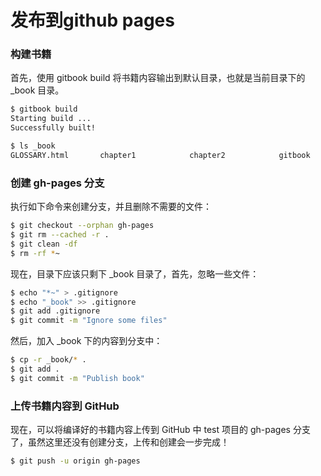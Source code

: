 发布到github pages
====

### 构建书籍
首先，使用 gitbook build 将书籍内容输出到默认目录，也就是当前目录下的 _book 目录。
```bash
$ gitbook build
Starting build ...
Successfully built!

$ ls _book
GLOSSARY.html       chapter1            chapter2            gitbook             glossary_index.json index.html          search_index.json
```

### 创建 gh-pages 分支
执行如下命令来创建分支，并且删除不需要的文件：
```bash
$ git checkout --orphan gh-pages
$ git rm --cached -r .
$ git clean -df
$ rm -rf *~
```

现在，目录下应该只剩下 _book 目录了，首先，忽略一些文件：
```bash
$ echo "*~" > .gitignore
$ echo "_book" >> .gitignore
$ git add .gitignore
$ git commit -m "Ignore some files"
```

然后，加入 _book 下的内容到分支中：
```bash
$ cp -r _book/* .
$ git add .
$ git commit -m "Publish book"
```

### 上传书籍内容到 GitHub
现在，可以将编译好的书籍内容上传到 GitHub 中 test 项目的 gh-pages 分支了，虽然这里还没有创建分支，上传和创建会一步完成！
```bash
$ git push -u origin gh-pages
```

